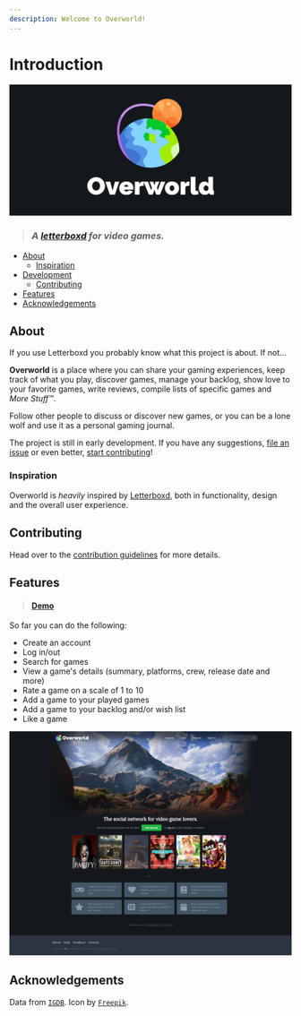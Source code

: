 ```yaml
---
description: Welcome to Overworld!
---
```


# Introduction

![](.gitbook/assets/logo%20%284%29.png)

> ### _A_ [_letterboxd_](https://letterboxd.com) _for video games._

* [About](./#about)
  * [Inspiration](./#inspiration)
* [Development](./#development)
  * [Contributing](./#contributing)
* [Features](./#features)
* [Acknowledgements](./#acknowledgements)

## About

If you use Letterboxd you probably know what this project is about. If not...

**Overworld** is a place where you can share your gaming experiences, keep track of what you play, discover games, manage your backlog, show love to your favorite games, write reviews, compile lists of specific games and _More Stuff™_.

Follow other people to discuss or discover new games, or you can be a lone wolf and use it as a personal gaming journal.

The project is still in early development. If you have any suggestions, [file an issue](https://github.com/danielgrijalva/overworld/issues/new/choose) or even better, [start contributing](getting-started/contributing.md)!

### Inspiration

Overworld is _heavily_ inspired by [Letterboxd](https://letterboxd.com/), both in functionality, design and the overall user experience.

## Contributing

Head over to the [contribution guidelines](getting-started/contributing.md) for more details.

## Features

> #### [Demo](https://raw.githubusercontent.com/danielgrijalva/overworld/master/media/demo.gif)

So far you can do the following:

* Create an account
* Log in/out
* Search for games
* View a game's details \(summary, platforms, crew, release date and more\)
* Rate a game on a scale of 1 to 10
* Add a game to your played games
* Add a game to your backlog and/or wish list
* Like a game  

![](.gitbook/assets/landing%20%284%29.png)

## Acknowledgements

Data from [`IGDB`](https://api.igdb.com). Icon by [`Freepik`](https://www.freepik.com/).

